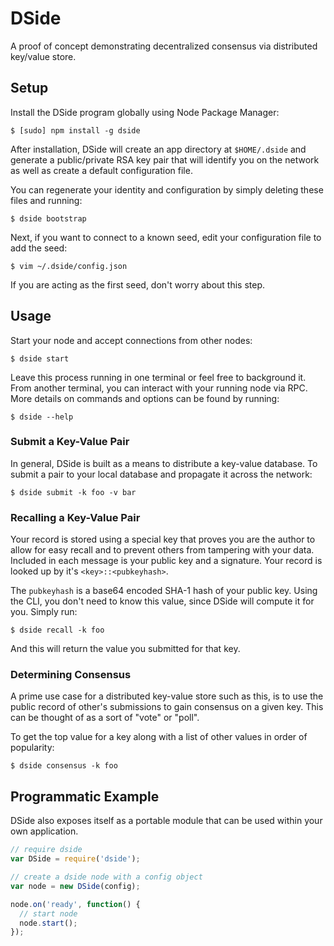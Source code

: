 DSide
=====

A proof of concept demonstrating decentralized consensus via distributed
key/value store.

## Setup

Install the DSide program globally using Node Package Manager:

```
$ [sudo] npm install -g dside
```

After installation, DSide will create an app directory at `$HOME/.dside` and
generate a public/private RSA key pair that will identify you on the network as
well as create a default configuration file.

You can regenerate your identity and configuration by simply deleting these
files and running:

```
$ dside bootstrap
```

Next, if you want to connect to a known seed, edit your configuration file to
add the seed:

```
$ vim ~/.dside/config.json
```

If you are acting as the first seed, don't worry about this step.

## Usage

Start your node and accept connections from other nodes:

```
$ dside start
```

Leave this process running in one terminal or feel free to background it. From
another terminal, you can interact with your running node via RPC. More details
on commands and options can be found by running:

```
$ dside --help
```

### Submit a Key-Value Pair

In general, DSide is built as a means to distribute a key-value database. To
submit a pair to your local database and propagate it across the network:

```
$ dside submit -k foo -v bar
```

### Recalling a Key-Value Pair

Your record is stored using a special key that proves you are the author to
allow for easy recall and to prevent others from tampering with your data.
Included in each message is your public key and a signature. Your record is
looked up by it's `<key>::<pubkeyhash>`.

The `pubkeyhash` is a base64 encoded SHA-1 hash of your public key. Using the
CLI, you don't need to know this value, since DSide will compute it for you.
Simply run:

```
$ dside recall -k foo
```

And this will return the value you submitted for that key.

### Determining Consensus

A prime use case for a distributed key-value store such as this, is to use the
public record of other's submissions to gain consensus on a given key. This can
be thought of as a sort of "vote" or "poll".

To get the top value for a key along with a list of other values in order of
popularity:

```
$ dside consensus -k foo
```

## Programmatic Example

DSide also exposes itself as a portable module that can be used within your own
application.

```js
// require dside
var DSide = require('dside');

// create a dside node with a config object
var node = new DSide(config);

node.on('ready', function() {
  // start node
  node.start();
});
```
